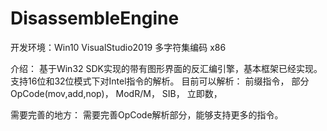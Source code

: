 # DisassembleEngine
  
开发环境：Win10  VisualStudio2019  多字符集编码   x86
  
介绍：
  基于Win32 SDK实现的带有图形界面的反汇编引擎，基本框架已经实现。支持16位和32位模式下对Intel指令的解析。
    目前可以解析：
        前缀指令，
        部分OpCode(mov,add,nop)，
        ModR/M，
        SIB，
        立即数，
   
需要完善的地方：
    需要完善OpCode解析部分，能够支持更多的指令。
